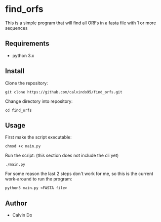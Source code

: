 # find_orfs

This is a simple program that will find all ORFs in a fasta file with 1 or more sequences
## Requirements
* python 3.x
## Install
Clone the repository:
```
git clone https://github.com/calvindo95/find_orfs.git
```
Change directory into repository:
```
cd find_orfs
```
## Usage
First make the script executable:
```
chmod +x main.py
```
Run the script: (this section does not include the cli yet)
```
./main.py
```
For some reason the last 2 steps don't work for me, so this is the current work-around to run the program:
```
python3 main.py <FASTA file>
```
## Author
* Calvin Do